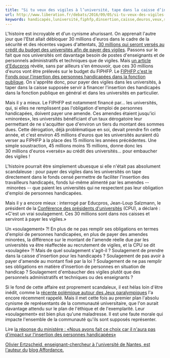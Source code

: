 ```yaml
---
title: "Si tu veux des vigiles à l’université, tape dans la caisse d’insertion des handicapés"
url: http://www.liberation.fr/debats/2016/09/05/si-tu-veux-des-vigiles-a-l-universite-tape-dans-la-caisse-d-insertion-des-handicapes_1484262
keywords: handicapés,luniversité,fiphfp,dinsertion,caisse,deuros,veux,soulagement,millions,montant,universités,30,linsertion,vigiles,tape,payer
---
```

L'histoire est incroyable et d'un cynisme ahurissant. On apprenait l'autre jour que l'Etat allait débloquer 30 millions d'euros dans le cadre de la sécurité et des récentes vagues d'attentats, [30 millions qui seront versés au crédit du budget des universités afin de payer des vigiles](http://www.letudiant.fr/educpros/actualite/30-millions-pour-la-securite-dans-les-universites.html). Passons sur le fait que nos universités ont davantage besoin de postes d'enseignants et de personnels administratifs et techniques que de vigiles. Mais [un article d'Educpros](http://www.letudiant.fr/educpros/actualite/30-millions-pour-la-securite-dans-les-universites.html) révèle, sans par ailleurs s'en émouvoir, que ces 30 millions d'euros vont être prélevés sur le budget du FIPHFP. Le [FIPHFP c'est le Fonds pour l'insertion des personnes handicapées dans la fonction publique](http://www.fiphfp.fr/). On s'apprête donc, pour payer des vigiles dans les universités, à taper dans la caisse supposée servir à financer l'insertion des handicapés dans la fonction publique en général et dans les universités en particulier.

Mais il y a mieux. Le FIPHFP est notamment financé par... les universités, qui, si elles ne remplissent pas l'obligation d'emploi de personnes handicapées, doivent payer une amende. Ces amendes étaient jusqu'ici «minorées», les universités bénéficiant d'un taux dérogatoire leur permettant de ne s\'acquitter que d\'environ un tiers du montant des sommes dues. Cette dérogation, déjà problématique en soi, devait prendre fin cette année, et c'est environ 45 millions d'euros que les universités auraient dû verser au FIPHFP à la place des 15 millions les années précédentes. Une simple soustraction, 45 millions moins 15 millions, donne donc les 30 millions d'euros «versés» au crédit des universités... pour embaucher des vigiles !

L'histoire pourrait être simplement ubuesque si elle n'était pas absolument scandaleuse : pour payer des vigiles dans les universités on tape directement dans le fonds censé permettre de faciliter l'insertion des travailleurs handicapés, fonds lui-même alimenté par les amendes -- minorées -- que paient les universités qui ne respectent pas leur obligation d'emploi de personnes handicapées.

Mais il y a encore mieux : interrogé par Educpros, Jean-Loup Salzmann, le président de la [Conférence des présidents d'universités](http://www.cpu.fr/) (CPU), a déclaré : «C'est un vrai soulagement. Ces 30 millions sont dans nos caisses et serviront à payer les vigiles.»

Un «soulagement» ?! En plus de ne pas remplir ses obligations en termes d'emploi de personnes handicapées, en plus de payer des amendes minorées, la différence sur le montant de l'amende réelle due par les universités va être réaffectée au recrutement de vigiles, et la CPU se dit «soulagée» ?! Mais de quel soulagement s'agit-il ? Soulagement de prendre dans la caisse d'insertion pour les handicapés ? Soulagement de pas avoir à payer d'amende au montant fixé par la loi ? Soulagement de ne pas remplir ses obligations en matière d'insertion de personnes en situation de handicap ? Soulagement d'embaucher des vigiles plutôt que des personnels administratifs et techniques ou des enseignants ?

Si le fond de cette affaire est proprement scandaleux, il est hélas loin d'être inédit, comme la [récente polémique autour des Jeux paralympiques](http://www.francetvinfo.fr/sports/jo/jo-2016-le-budget-des-jeux-paralympiques-siphonne-par-les-jeux-olympiques-de-rio_1591393.html) l'a encore récemment rappelé. Mais il met cette fois au premier plan l'absolu cynisme de représentants de la communauté universitaire, que l'on aurait davantage attendu sur le plan de l'éthique et de l'exemplarité. Leur «soulagement» est bien plus qu'une maladresse. Il est une faute morale qui impacte l'ensemble de la communauté qu'ils sont supposés représenter.

Lire [la réponse du ministère : «Nous avons fait ce choix car il n'aura pas d'impact sur l'insertion des personnes handicapées»](https://www.liberation.fr/france/2016/09/05/universites-quand-le-budget-pour-l-insertion-des-handicapes-sert-a-embaucher-des-agents-de-securite_1484418)

[Olivier Ertzscheid, enseignant-chercheur à l'université de Nantes, est l'auteur du](https://www.liberation.fr/france/2016/09/05/universites-quand-le-budget-pour-l-insertion-des-handicapes-sert-a-embaucher-des-agents-de-securite_1484418) [blog Affordance.](https://www.liberation.fr/france/2016/09/05/universites-quand-le-budget-pour-l-insertion-des-handicapes-sert-a-embaucher-des-agents-de-securite_1484418)
